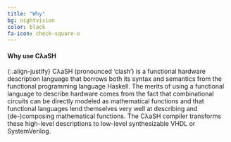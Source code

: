 ```yaml
---
title: "Why"
bg: nightvision
color: black
fa-icon: check-square-o
---
```


#### Why use CλaSH

{:.align-justify}
CλaSH (pronounced ‘clash’) is a functional hardware description language that borrows both its syntax and semantics from the functional programming language Haskell.
The merits of using a functional language to describe hardware comes from the fact that combinational circuits can be directly modeled as mathematical functions and that functional languages lend themselves very well at describing and (de-)composing mathematical functions.
The CλaSH compiler transforms these high-level descriptions to low-level synthesizable VHDL or SystemVerilog.
